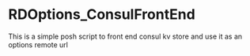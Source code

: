 # RDOptions_ConsulFrontEnd
This is a simple posh script to front end consul kv store and use it as an options remote url
